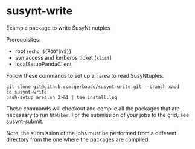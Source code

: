 susynt-write
============

Example package to write SusyNt nutples

Prerequisites:
- root (`echo ${ROOTSYS}`)
- svn access and kerberos ticket (`klist`)
- localSetupPandaClient

Follow these commands to set up an area to read SusyNtuples.

```
git clone git@github.com:gerbaudo/susynt-write.git --branch xaod
cd susynt-write
bash/setup_area.sh 2>&1 | tee install.log
```

These commands will checkout and compile all the packages
that are necessary to run `NtMaker`. For the submission of
your jobs to the grid, see
[susynt-submit](https://github.com/gerbaudo/susynt-submit).

Note: the submission of the jobs must be performed from a
different directory from the one where the packages are compiled.
